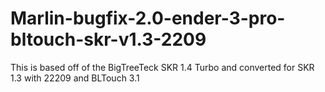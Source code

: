 # Marlin-bugfix-2.0-ender-3-pro-bltouch-skr-v1.3-2209
This is based off of the BigTreeTeck SKR 1.4 Turbo and converted for SKR 1.3 with 22209 and BLTouch 3.1
